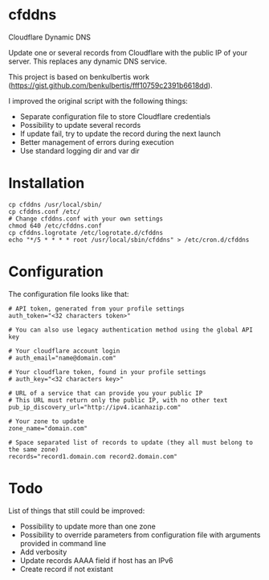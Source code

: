 # cfddns
Cloudflare Dynamic DNS 

Update one or several records from Cloudflare with the public IP of your server. This replaces any dynamic DNS service.

This project is based on benkulbertis work (https://gist.github.com/benkulbertis/fff10759c2391b6618dd).

I improved the original script with the following things:
- Separate configuration file to store Cloudflare credentials
- Possibility to update several records
- If update fail, try to update the record during the next launch
- Better management of errors during execution
- Use standard logging dir and var dir

# Installation

```shell
cp cfddns /usr/local/sbin/
cp cfddns.conf /etc/
# Change cfddns.conf with your own settings
chmod 640 /etc/cfddns.conf
cp cfddns.logrotate /etc/logrotate.d/cfddns
echo "*/5 * * * * root /usr/local/sbin/cfddns" > /etc/cron.d/cfddns
```

# Configuration

The configuration file looks like that:

```
# API token, generated from your profile settings
auth_token="<32 characters token>"

# You can also use legacy authentication method using the global API key

# Your cloudflare account login
# auth_email="name@domain.com"

# Your cloudflare token, found in your profile settings
# auth_key="<32 characters key>"

# URL of a service that can provide you your public IP
# This URL must return only the public IP, with no other text
pub_ip_discovery_url="http://ipv4.icanhazip.com"

# Your zone to update
zone_name="domain.com"

# Space separated list of records to update (they all must belong to the same zone)
records="record1.domain.com record2.domain.com"
```

# Todo

List of things that still could be improved:
- Possibility to update more than one zone
- Possibility to override parameters from configuration file with arguments provided in command line
- Add verbosity
- Update records AAAA field if host has an IPv6
- Create record if not existant
